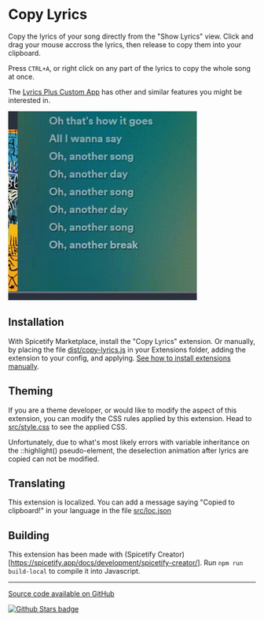 # Copy Lyrics
 
Copy the lyrics of your song directly from the "Show Lyrics" view. Click and drag your mouse accross the lyrics, then release to copy them into your clipboard.

Press `CTRL+A`, or right click on any part of the lyrics to copy the whole song at once.

The [Lyrics Plus Custom App](https://spicetify.app/docs/advanced-usage/custom-apps/#lyrics-plus) has other and similar features you might be interested in.

![Demo](https://github.com/Aimarekin/Aimarekins-Spicetify-Extensions/blob/main/copy-lyrics/assets/demo.gif?raw=true)

## Installation
With Spicetify Marketplace, install the "Copy Lyrics" extension. Or manually, by placing the file [dist/copy-lyrics.js](https://github.com/Aimarekin/Aimarekins-Spicetify-Extensions/blob/main/dist/copy-lyrics.js) in your Extensions folder, adding the extension to your config, and applying. [See how to install extensions manually](https://spicetify.app/docs/advanced-usage/extensions).

## Theming
If you are a theme developer, or would like to modify the aspect of this extension, you can modify the CSS rules applied by this extension. Head to [src/style.css](https://github.com/Aimarekin/Aimarekins-Spicetify-Extensions/blob/main/copy-lyrics/src/style.css) to see the applied CSS.

Unfortunately, due to what's most likely errors with variable inheritance on the ::highlight() pseudo-element, the deselection animation after lyrics are copied can not be modified.

## Translating
This extension is localized. You can add a message saying "Copied to clipboard!" in your language in the file [src/loc.json](https://github.com/Aimarekin/Aimarekins-Spicetify-Extensions/blob/main/copy-lyrics/src/loc.json)

## Building
This extension has been made with (Spicetify Creator)[https://spicetify.app/docs/development/spicetify-creator/]. Run `npm run build-local` to compile it into Javascript.

---

[Source code available on GitHub](https://github.com/Aimarekin/Aimarekins-Spicetify-Extensions/tree/main/copy-lyrics)

[![Github Stars badge](https://img.shields.io/github/stars/Aimarekin/Aimarekins-Spicetify-Extensions?logo=github&style=social)](https://github.com/Aimarekin/Aimarekins-Spicetify-Extensions)